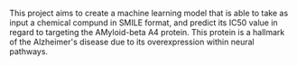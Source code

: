 This project aims to create a machine learning model that is able to take as input a chemical compund in SMILE format, and predict its IC50 value in regard to targeting the AMyloid-beta A4 protein. This protein is a hallmark of the Alzheimer's disease due to its overexpression within neural pathways.
